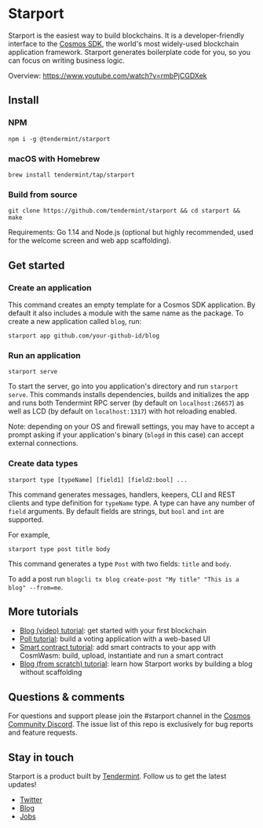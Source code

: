 # Starport

Starport is the easiest way to build blockchains. It is a developer-friendly interface to the [Cosmos SDK](https://github.com/cosmos/cosmos-sdk), the world's most widely-used blockchain application framework. Starport generates boilerplate code for you, so you can focus on writing business logic.

Overview: https://www.youtube.com/watch?v=rmbPjCGDXek

## Install

### NPM
```
npm i -g @tendermint/starport
```

### macOS with Homebrew

```
brew install tendermint/tap/starport
```

### Build from source

```
git clone https://github.com/tendermint/starport && cd starport && make
```

Requirements: Go 1.14 and Node.js (optional but highly recommended, used for the welcome screen and web app scaffolding).

## Get started
### Create an application

This command creates an empty template for a Cosmos SDK application. By default it also includes a module with the same name as the package. To create a new application called `blog`, run:

```
starport app github.com/your-github-id/blog
```

### Run an application

```
starport serve
```

To start the server, go into you application's directory and run `starport serve`. This commands installs dependencies, builds and initializes the app and runs both Tendermint RPC server (by default on `localhost:26657`) as well as LCD (by default on `localhost:1317`) with hot reloading enabled.

Note: depending on your OS and firewall settings, you may have to accept a prompt asking if your application's binary (`blogd` in this case) can accept external connections.

### Create data types

```
starport type [typeName] [field1] [field2:bool] ...
```

This command generates messages, handlers, keepers, CLI and REST clients and type definition for `typeName` type. A type can have any number of `field` arguments. By default fields are strings, but `bool` and `int` are supported.

For example,

```
starport type post title body
```

This command generates a type `Post` with two fields: `title` and `body`.

To add a post run `blogcli tx blog create-post "My title" "This is a blog" --from=me`.

## More tutorials
* [Blog (video) tutorial](https://www.youtube.com/watch?v=rmbPjCGDXek): get started with your first blockchain
* [Poll tutorial](https://www.notion.so/Starport-Poll-406c136cef48435795a5ef02692cd299): build a voting application with a web-based UI
* [Smart contract tutorial](https://www.notion.so/Smart-contracts-with-CosmWasm-c6fbcd584b78437a843e738b922dc108): add smart contracts to your app with CosmWasm: build, upload, instantiate and run a smart contract
* [Blog (from scratch) tutorial](https://www.notion.so/Starport-Blog-f928931b7d4e423992d1a105cd5f5ea2): learn how Starport works by building a blog without scaffolding

## Questions & comments
For questions and support please join the #starport channel in the [Cosmos Community Discord](https://discord.com/invite/W8trcGV). The issue list of this repo is exclusively for bug reports and feature requests.

## Stay in touch
Starport is a product built by [Tendermint](https://tendermint.com). Follow us to get the latest updates!

* [Twitter](https://twitter.com/tendermint_team)
* [Blog](https://medium.com/tendermint)
* [Jobs](https://tendermint.com/careers)
